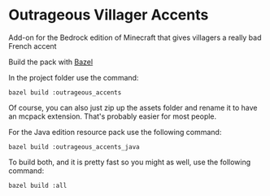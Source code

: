 # Outrageous Villager Accents

Add-on for the Bedrock edition of Minecraft that gives villagers a really bad French accent

Build the pack with [Bazel](http://bazel.build)

In the project folder use the command:

```
bazel build :outrageous_accents
```

Of course, you can also just zip up the assets folder and rename it to have an mcpack extension. That's probably easier for most people.

For the Java edition resource pack use the following command:

```
bazel build :outrageous_accents_java
```

To build both, and it is pretty fast so you might as well, use the following command:

```
bazel build :all
```
